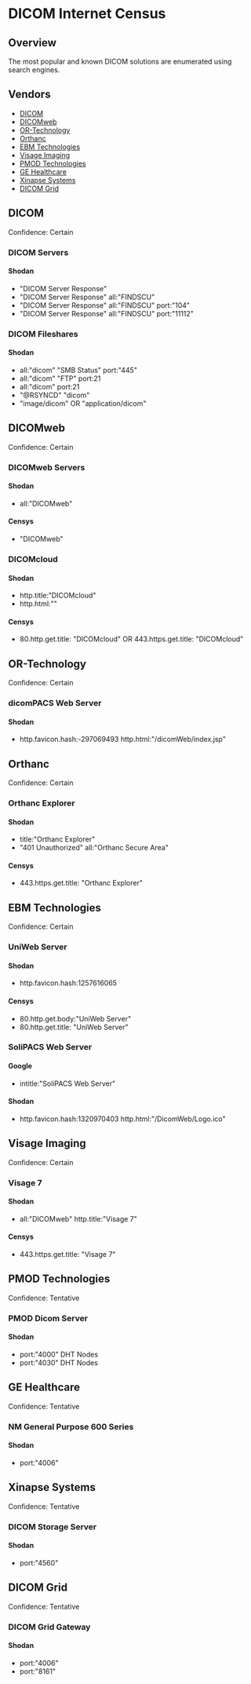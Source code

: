 # DICOM Internet Census

## Overview
The most popular and known DICOM solutions are enumerated using search engines.

## Vendors
- [DICOM](#dicom)
- [DICOMweb](#dicomweb)
- [OR-Technology](#or-technology)
- [Orthanc](#orthanc)
- [EBM Technologies](#ebm-technologies)
- [Visage Imaging](#visage-imaging)
- [PMOD Technologies](#pmod-technologies)
- [GE Healthcare](#ge-healthcare)
- [Xinapse Systems](#xinapse-systems)
- [DICOM Grid](#dicom-grid)

## DICOM
Confidence: Certain

### DICOM Servers
#### Shodan
* "DICOM Server Response"
* "DICOM Server Response" all:"FINDSCU"
* "DICOM Server Response" all:"FINDSCU" port:"104"
* "DICOM Server Response" all:"FINDSCU" port:"11112"

### DICOM Fileshares
#### Shodan
* all:"dicom" "SMB Status" port:"445"
* all:"dicom" "FTP" port:21
* all:"dicom" port:21
* "@RSYNCD" "dicom"
* "image/dicom" OR "application/dicom"

## DICOMweb
Confidence: Certain

### DICOMweb Servers
#### Shodan
* all:"DICOMweb"

#### Censys
* "DICOMweb"

### DICOMcloud
#### Shodan
* http.title:"DICOMcloud"
* http.html:"<title>DICOMcloud</title>"

#### Censys
* 80.http.get.title: "DICOMcloud" OR 443.https.get.title: "DICOMcloud"

## OR-Technology
Confidence: Certain

### dicomPACS Web Server
#### Shodan
* http.favicon.hash:-297069493 http.html:"/dicomWeb/index.jsp"

## Orthanc
Confidence: Certain  

### Orthanc Explorer
#### Shodan
* title:"Orthanc Explorer"
* "401 Unauthorized" all:"Orthanc Secure Area"

#### Censys
* 443.https.get.title: "Orthanc Explorer"

## EBM Technologies
Confidence: Certain

### UniWeb Server
#### Shodan
* http.favicon.hash:1257616065

#### Censys
* 80.http.get.body:"UniWeb Server"
* 80.http.get.title: "UniWeb Server"

### SoliPACS Web Server
#### Google
* intitle:"SoliPACS Web Server"

#### Shodan
* http.favicon.hash:1320970403 http.html:"/DicomWeb/Logo.ico"

## Visage Imaging
Confidence: Certain

### Visage 7
#### Shodan
* all:"DICOMweb" http.title:"Visage 7"

#### Censys
* 443.https.get.title: "Visage 7"

## PMOD Technologies
Confidence: Tentative  

### PMOD Dicom Server
#### Shodan
* port:"4000" DHT Nodes
* port:"4030" DHT Nodes

## GE Healthcare
Confidence: Tentative  

### NM General Purpose 600 Series
#### Shodan
* port:"4006"

## Xinapse Systems
Confidence: Tentative  

### DICOM Storage Server
#### Shodan
* port:"4560"

## DICOM Grid
Confidence: Tentative

### DICOM Grid Gateway
#### Shodan
* port:"4006"
* port:"8161"
